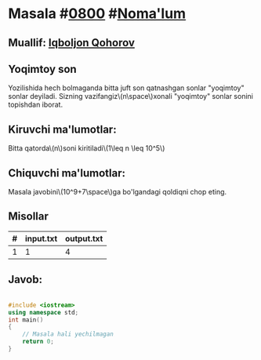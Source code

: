 
<h1>Masala #<a href="https://robocontest.uz/tasks/0800">0800</a> #<a href="https://robocontest.uz/tasks?category=1">Noma'lum</a></h1>
<h2> Muallif: <a href="https://robocontest.uz/profile/iqboljon_07">Iqboljon Qohorov</a></h2>
<h2>Yoqimtoy son</h2>
<p>Yozilishida hech bolmaganda bitta juft son qatnashgan sonlar "yoqimtoy" sonlar deyiladi. Sizning vazifangiz\(n\space\)xonali "yoqimtoy" sonlar sonini topishdan iborat.</p>
<h2>Kiruvchi ma'lumotlar:</h2>
<p>Bitta qatorda\(n\)soni kiritiladi\(1\leq n \leq 10^5\)</p>
<h2>Chiquvchi ma'lumotlar:</h2>
<p>Masala javobini\(10^9+7\space\)ga bo'lgandagi qoldiqni chop eting.</p>
<h2>Misollar</h2>
<table>
    <thead>
        <tr>
            <th>#</th>
            <th>input.txt</th>
            <th>output.txt</th>
        </tr>
    </thead>
    <tbody>
            <tr>
                <td>1</td>
                <td>1</td>
                <td>4</td>
            </tr>
    </tbody>
    </table>
    
<h2>Javob:</h2>

######
```cpp
#include <iostream>
using namespace std;
int main()
{
    // Masala hali yechilmagan
    return 0;
}
```
